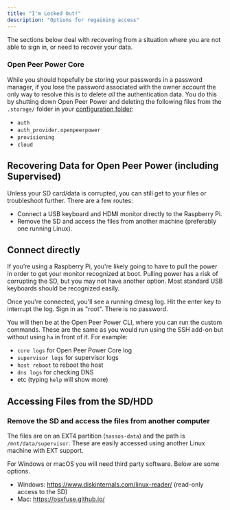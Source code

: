 ```yaml
---
title: "I'm Locked Out!"
description: "Options for regaining access"
---
```


The sections below deal with recovering from a situation where you are not able to sign in,
or need to recover your data.


### Open Peer Power Core

While you should hopefully be storing your passwords in a password manager, if you lose the password associated with the owner account the only way to resolve this is to delete *all* the authentication data. You do this by shutting down Open Peer Power and deleting the following files from the `.storage/` folder in your [configuration folder](/docs/configuration/):

- `auth`
- `auth_provider.openpeerpower`
- `provisioning`
- `cloud`

## Recovering Data for Open Peer Power (including Supervised)

Unless your SD card/data is corrupted, you can still get to your files or troubleshoot further.
There are a few routes:

- Connect a USB keyboard and HDMI monitor directly to the Raspberry Pi.
- Remove the SD and access the files from another machine (preferably one running Linux).

## Connect directly

If you’re using a Raspberry Pi, you're likely going to have to pull the power in order to get your monitor recognized at boot. Pulling power has a risk of corrupting the SD, but you may not have another option. Most standard USB keyboards should be recognized easily.

Once you're connected, you'll see a running dmesg log. Hit the enter key to interrupt the log.
Sign in as "root". There is no password.

You will then be at the Open Peer Power CLI, where you can run the custom commands. These are the same as you would run using the SSH add-on but without using `ha` in front of it. For example:

- `core logs` for Open Peer Power Core log
- `supervisor logs` for supervisor logs
- `host reboot` to reboot the host
- `dns logs` for checking DNS
- etc (typing `help` will show more)

## Accessing Files from the SD/HDD

### Remove the SD and access the files from another computer

The files are on an EXT4 partition (`hassos-data`) and the path is `/mnt/data/supervisor`.
These are easily accessed using another Linux machine with EXT support.

For Windows or macOS you will need third party software. Below are some options.

- Windows: <https://www.diskinternals.com/linux-reader/> (read-only access to the SD)
- Mac: <https://osxfuse.github.io/>
